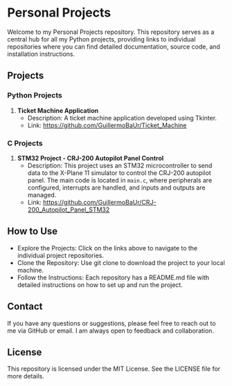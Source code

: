 # Personal Projects

Welcome to my Personal Projects repository. This repository serves as a central hub for all my Python projects, providing links to individual repositories where you can find detailed documentation, source code, and installation instructions.

## Projects

### Python Projects

1. **Ticket Machine Application**
   - Description: A ticket machine application developed using Tkinter.
   - Link: https://github.com/GuillermoBaUr/Ticket_Machine

### C Projects

1. **STM32 Project - CRJ-200 Autopilot Panel Control**
    - Description: This project uses an STM32 microcontroller to send data to the X-Plane 11 simulator to control the CRJ-200 autopilot panel. The main code is located in `main.c`, where peripherals are configured, interrupts are handled, and inputs and outputs are managed.
    - Link: https://github.com/GuillermoBaUr/CRJ-200_Autopilot_Panel_STM32
      
## How to Use
- Explore the Projects: Click on the links above to navigate to the individual project repositories.
- Clone the Repository: Use git clone to download the project to your local machine.
- Follow the Instructions: Each repository has a README.md file with detailed instructions on how to set up and run the project.

## Contact
If you have any questions or suggestions, please feel free to reach out to me via GitHub or email. I am always open to feedback and collaboration.

## License
This repository is licensed under the MIT License. See the LICENSE file for more details.

